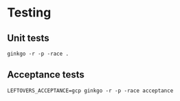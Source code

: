 # Testing

## Unit tests

```
ginkgo -r -p -race .
```

## Acceptance tests

```
LEFTOVERS_ACCEPTANCE=gcp ginkgo -r -p -race acceptance
```

